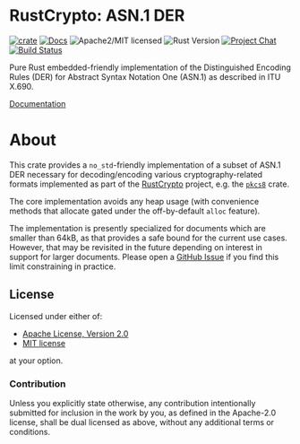 # RustCrypto: ASN.1 DER

[![crate][crate-image]][crate-link]
[![Docs][docs-image]][docs-link]
![Apache2/MIT licensed][license-image]
![Rust Version][rustc-image]
[![Project Chat][chat-image]][chat-link]
[![Build Status][build-image]][build-link]

Pure Rust embedded-friendly implementation of the Distinguished Encoding Rules (DER)
for Abstract Syntax Notation One (ASN.1) as described in ITU X.690.

[Documentation][docs-link]

# About

This crate provides a `no_std`-friendly implementation of a subset of ASN.1 DER
necessary  for decoding/encoding various cryptography-related formats
implemented as part of the [RustCrypto] project, e.g. the [`pkcs8`] crate.

The core implementation avoids any heap usage (with convenience methods
that allocate gated under the off-by-default `alloc` feature).

The implementation is presently specialized for documents which are smaller
than 64kB, as that provides a safe bound for the current use cases.
However, that may be revisited in the future depending on interest in
support for larger documents. Please open a [GitHub Issue] if you find
this limit constraining in practice.

## License

Licensed under either of:

 * [Apache License, Version 2.0](http://www.apache.org/licenses/LICENSE-2.0)
 * [MIT license](http://opensource.org/licenses/MIT)

at your option.

### Contribution

Unless you explicitly state otherwise, any contribution intentionally submitted
for inclusion in the work by you, as defined in the Apache-2.0 license, shall be
dual licensed as above, without any additional terms or conditions.

[//]: # (badges)

[crate-image]: https://img.shields.io/crates/v/der.svg
[crate-link]: https://crates.io/crates/der
[docs-image]: https://docs.rs/der/badge.svg
[docs-link]: https://docs.rs/der/
[license-image]: https://img.shields.io/badge/license-Apache2.0/MIT-blue.svg
[rustc-image]: https://img.shields.io/badge/rustc-1.47+-blue.svg
[chat-image]: https://img.shields.io/badge/zulip-join_chat-blue.svg
[chat-link]: https://rustcrypto.zulipchat.com/#narrow/stream/260052-utils
[build-image]: https://github.com/RustCrypto/utils/workflows/der/badge.svg?branch=master&event=push
[build-link]: https://github.com/RustCrypto/utils/actions?query=workflow:der

[//]: # (general links)

[RustCrypto]: https://github.com/rustcrypto
[`pkcs8`]: https://docs.rs/pkcs8/
[GitHub Issue]: https://github.com/RustCrypto/utils/issues
